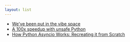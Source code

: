```yaml
---
layout: list
---
```


 - [We've been put in the vibe space](https://vickiboykis.com/2024/05/06/weve-been-put-in-the-vibe-space/)
 - [A 100x speedup with unsafe Python](https://yosefk.com/blog/a-100x-speedup-with-unsafe-python.html)
 - [How Python Asyncio Works: Recreating it from Scratch](https://jacobpadilla.com/articles/recreating-asyncio)
